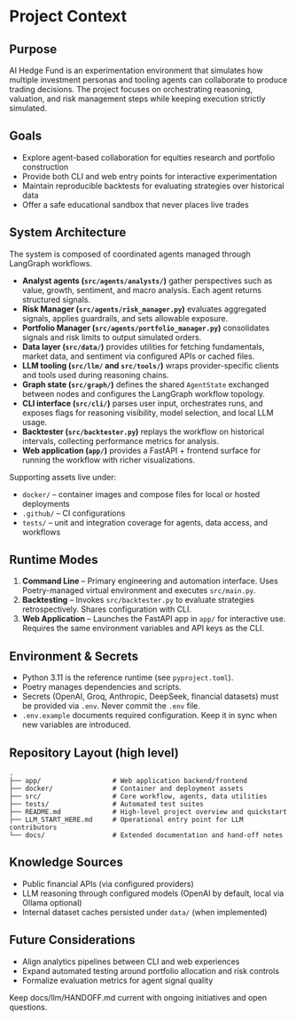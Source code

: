 ﻿# Project Context

## Purpose

AI Hedge Fund is an experimentation environment that simulates how multiple investment personas and tooling agents can collaborate to produce trading decisions. The project focuses on orchestrating reasoning, valuation, and risk management steps while keeping execution strictly simulated.

## Goals

- Explore agent-based collaboration for equities research and portfolio construction
- Provide both CLI and web entry points for interactive experimentation
- Maintain reproducible backtests for evaluating strategies over historical data
- Offer a safe educational sandbox that never places live trades

## System Architecture

The system is composed of coordinated agents managed through LangGraph workflows.

- **Analyst agents (`src/agents/analysts/`)** gather perspectives such as value, growth, sentiment, and macro analysis. Each agent returns structured signals.
- **Risk Manager (`src/agents/risk_manager.py`)** evaluates aggregated signals, applies guardrails, and sets allowable exposure.
- **Portfolio Manager (`src/agents/portfolio_manager.py`)** consolidates signals and risk limits to output simulated orders.
- **Data layer (`src/data/`)** provides utilities for fetching fundamentals, market data, and sentiment via configured APIs or cached files.
- **LLM tooling (`src/llm/` and `src/tools/`)** wraps provider-specific clients and tools used during reasoning chains.
- **Graph state (`src/graph/`)** defines the shared `AgentState` exchanged between nodes and configures the LangGraph workflow topology.
- **CLI interface (`src/cli/`)** parses user input, orchestrates runs, and exposes flags for reasoning visibility, model selection, and local LLM usage.
- **Backtester (`src/backtester.py`)** replays the workflow on historical intervals, collecting performance metrics for analysis.
- **Web application (`app/`)** provides a FastAPI + frontend surface for running the workflow with richer visualizations.

Supporting assets live under:

- `docker/` – container images and compose files for local or hosted deployments
- `.github/` – CI configurations
- `tests/` – unit and integration coverage for agents, data access, and workflows

## Runtime Modes

1. **Command Line** – Primary engineering and automation interface. Uses Poetry-managed virtual environment and executes `src/main.py`.
2. **Backtesting** – Invokes `src/backtester.py` to evaluate strategies retrospectively. Shares configuration with CLI.
3. **Web Application** – Launches the FastAPI app in `app/` for interactive use. Requires the same environment variables and API keys as the CLI.

## Environment & Secrets

- Python 3.11 is the reference runtime (see `pyproject.toml`).
- Poetry manages dependencies and scripts.
- Secrets (OpenAI, Groq, Anthropic, DeepSeek, financial datasets) must be provided via `.env`. Never commit the `.env` file.
- `.env.example` documents required configuration. Keep it in sync when new variables are introduced.

## Repository Layout (high level)

```
.
├── app/                  # Web application backend/frontend
├── docker/               # Container and deployment assets
├── src/                  # Core workflow, agents, data utilities
├── tests/                # Automated test suites
├── README.md             # High-level project overview and quickstart
├── LLM_START_HERE.md     # Operational entry point for LLM contributors
└── docs/                 # Extended documentation and hand-off notes
```

## Knowledge Sources

- Public financial APIs (via configured providers)
- LLM reasoning through configured models (OpenAI by default, local via Ollama optional)
- Internal dataset caches persisted under `data/` (when implemented)

## Future Considerations

- Align analytics pipelines between CLI and web experiences
- Expand automated testing around portfolio allocation and risk controls
- Formalize evaluation metrics for agent signal quality

Keep docs/llm/HANDOFF.md current with ongoing initiatives and open questions.

